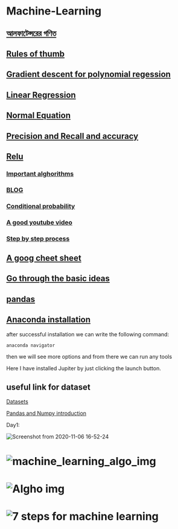 # Machine-Learning

## [আলফাটেন্সরের গণিত](https://docs.google.com/document/d/1ffQuMRjn9819etg2M8Z4KewC9XJzbng2isp0WZLuMiM/edit?fbclid=IwAR3I9TIi1fNS0ChzwcJfnohfF_jX-FoC7PDiJ-XeTlg5iKTn9I02wEotwhA)

## [Rules of thumb](https://towardsdatascience.com/17-rules-of-thumb-for-building-a-neural-network-93356f9930af)

## [Gradient descent for polynomial regession](https://towardsdatascience.com/polynomial-regression-gradient-descent-from-scratch-279db2936fe9)

## [Linear Regression](https://medium.com/deep-math-machine-learning-ai/chapter-1-2-gradient-descent-with-math-d4f2871af402)
## [Normal Equation](https://www.geeksforgeeks.org/ml-normal-equation-in-linear-regression/?ref=lbp)
## [Precision and Recall and accuracy](https://developers.google.com/machine-learning/crash-course/classification/accuracy)
## [Relu](https://developers.google.com/machine-learning/glossary#regularization)


### [Important alghorithms](https://github.com/codebasics/py/tree/master/ML)
### [BLOG](http://colah.github.io/)



### [Conditional probability](https://www.youtube.com/watch?v=LYbVsIDySLE&list=PLjmhyJOf0CFevcsXcdK1nHd7kzib-hnUM&index=3)
### [A good youtube video](https://www.youtube.com/playlist?list=PLKYEe2WisBTECZ8mZCfFxzrBBuGrS1Gfu)
### [Step by step process](https://github.com/codebasics/roadmaps/blob/master/machine-learning-engineer-roadmap-2021/ml_engineer_roadmap_2021.md?fbclid=IwAR2HJs52Aa0NuO1xAcjBu6_8g7DiI_UQmSk8jfoJ0Qncpv23KowerTDXKm8)
## [A goog cheet sheet](https://media-exp1.licdn.com/dms/document/C561FAQESvk4QINbLwg/feedshare-document-pdf-analyzed/0/1639467973474?e=1639623600&v=beta&t=C-gnRWRTmfiLFXIoH1w-UUTvk0D_bGu9UOWyQtJlDKM)
## [Go through the basic ideas](https://www.theinsaneapp.com/2021/11/machine-learning-algorithms-for-beginners.html?fbclid=IwAR3jphKDu3OBmdyu6pOtO3eJWvIprUcSHB-V4F8jXSVdoiEYi4JxYSsTYcw)
## [pandas](https://media-exp1.licdn.com/dms/document/C4E1FAQFnNAia33tNGQ/feedshare-document-pdf-analyzed/0/1637397014612?e=1638122400&v=beta&t=hCFVSTvvrNmx1FDBL4Oj34kxe1vuQwPppsy9By6RT88)
## [Anaconda installation](https://youtu.be/DY0DB_NwEu0)

after successful installation we can write the following command:
```
anaconda navigator
```
then we will see more options and from there we can run any tools

Here I have installed Jupiter by just clicking the launch button.

## useful link for dataset


[Datasets](https://www.superdatascience.com/pages/machine-learning)
 
[Pandas and Numpy introduction](https://www.hackerearth.com/practice/machine-learning/data-manipulation-visualisation-r-python/tutorial-data-manipulation-numpy-pandas-python/tutorial/)

Day1:
 
![Screenshot from 2020-11-06 16-52-24](https://user-images.githubusercontent.com/43321488/138338828-333665f5-f83b-445c-9562-944f00ac9b6e.png)

# ![machine_learning_algo_img](https://user-images.githubusercontent.com/43321488/142839958-85320ddc-d16e-430f-9a35-16b710a3eb92.jpeg)

# ![Algho img](https://user-images.githubusercontent.com/43321488/143299547-b79e1fa0-3e6e-4af9-8b59-a49debc820ef.jpeg)

# ![7 steps for machine learning](https://user-images.githubusercontent.com/43321488/143678476-90a7952f-5abd-4cc2-9e7a-cb12cd709973.jpeg)
